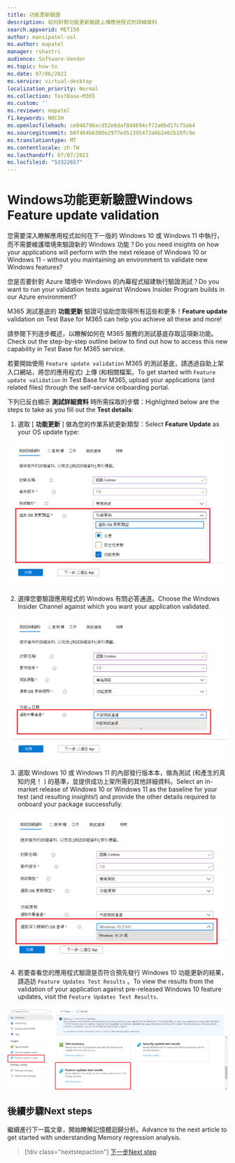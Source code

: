 ```yaml
---
title: 功能更新驗證
description: 如何針對功能更新驗證上傳應用程式的詳細資料
search.appverid: MET150
author: mansipatel-usl
ms.author: mapatel
manager: rshastri
audience: Software-Vendor
ms.topic: how-to
ms.date: 07/06/2021
ms.service: virtual-desktop
localization_priority: Normal
ms.collection: TestBase-M365
ms.custom: ''
ms.reviewer: mapatel
f1.keywords: NOCSH
ms.openlocfilehash: ce048796acd52e6daf8d4694cf72a0bd17c75ab4
ms.sourcegitcommit: b0f464b6300e2977ed51395473a6b2e02b18fc9e
ms.translationtype: MT
ms.contentlocale: zh-TW
ms.lasthandoff: 07/07/2021
ms.locfileid: "53322657"
---
```

# <a name="windows-feature-update-validation"></a><span data-ttu-id="1363f-103">Windows功能更新驗證</span><span class="sxs-lookup"><span data-stu-id="1363f-103">Windows Feature update validation</span></span>

<span data-ttu-id="1363f-104">您需要深入瞭解應用程式如何在下一版的 Windows 10 或 Windows 11 中執行，而不需要維護環境來驗證新的 Windows 功能？</span><span class="sxs-lookup"><span data-stu-id="1363f-104">Do you need insights on how your applications will perform with the next release of Windows 10 or Windows 11 - without you maintaining an environment to validate new Windows features?</span></span> 

<span data-ttu-id="1363f-105">您是否要針對 Azure 環境中 Windows 的內幕程式組建執行驗證測試？</span><span class="sxs-lookup"><span data-stu-id="1363f-105">Do you want to run your validation tests against Windows Insider Program builds in our Azure environment?</span></span>

<span data-ttu-id="1363f-106">M365 測試基底的 **功能更新** 驗證可協助您取得所有這些和更多！</span><span class="sxs-lookup"><span data-stu-id="1363f-106">**Feature update** validation on Test Base for M365 can help you achieve all these and more!</span></span>

<span data-ttu-id="1363f-107">請參閱下列逐步概述，以瞭解如何在 M365 服務的測試基底存取這項新功能。</span><span class="sxs-lookup"><span data-stu-id="1363f-107">Check out the step-by-step outline below to find out how to access this new capability in Test Base for M365 service.</span></span>

<span data-ttu-id="1363f-108">若要開始使用 ```Feature update validation``` M365 的測試基底，請透過自助上架入口網站，將您的應用程式) 上傳 (和相關檔案。</span><span class="sxs-lookup"><span data-stu-id="1363f-108">To get started with ```Feature update validation``` in Test Base for M365, upload your applications (and related files) through the self-service onboarding portal.</span></span> 

<span data-ttu-id="1363f-109">下列已反白顯示 **測試詳細資料** 時所需採取的步驟：</span><span class="sxs-lookup"><span data-stu-id="1363f-109">Highlighted below are the steps to take as you fill out the **Test details**:</span></span>

1. <span data-ttu-id="1363f-110">選取 [ **功能更新** ] 做為您的作業系統更新類型：</span><span class="sxs-lookup"><span data-stu-id="1363f-110">Select **Feature Update** as your OS update type:</span></span>

![功能更新驗證 OS 類型](Media/Feature-update-validation-01.png)

2. <span data-ttu-id="1363f-112">選擇您要驗證應用程式的 Windows 有問必答通道。</span><span class="sxs-lookup"><span data-stu-id="1363f-112">Choose the Windows Insider Channel against which you want your application validated.</span></span>  

![功能更新驗證。](Media/Feature-update-validation-02.png)

3. <span data-ttu-id="1363f-115">選取 Windows 10 或 Windows 11 的內部發行版本本，做為測試 (和產生的真知灼見！ ) 的基準，並提供成功上架所需的其他詳細資料。</span><span class="sxs-lookup"><span data-stu-id="1363f-115">Select an in-market release of Windows 10 or Windows 11 as the baseline for your test (and resulting insights!) and provide the other details required to onboard your package successfully.</span></span>

![Windows 10 和 Windows 11 的發行版本本的功能更新驗證](Media/Feature-update-validation-03.png)

4. <span data-ttu-id="1363f-117">若要查看您的應用程式驗證是否符合預先發行 Windows 10 功能更新的結果，請造訪 ```Feature Updates Test Results``` 。</span><span class="sxs-lookup"><span data-stu-id="1363f-117">To view the results from the validation of your application against pre-released Windows 10 feature updates, visit the ```Feature Updates Test Results```.</span></span>

![功能更新驗證可讓您快速查看結果](Media/Feature-update-validation-04.png)


## <a name="next-steps"></a><span data-ttu-id="1363f-119">後續步驟</span><span class="sxs-lookup"><span data-stu-id="1363f-119">Next steps</span></span>

<span data-ttu-id="1363f-120">繼續進行下一篇文章，開始瞭解記憶體迴歸分析。</span><span class="sxs-lookup"><span data-stu-id="1363f-120">Advance to the next article to get started with understanding Memory regression analysis.</span></span>
> [!div class="nextstepaction"]
> [<span data-ttu-id="1363f-121">下一步</span><span class="sxs-lookup"><span data-stu-id="1363f-121">Next step</span></span>](memory.md)

<!---
Add button for next page
-->
